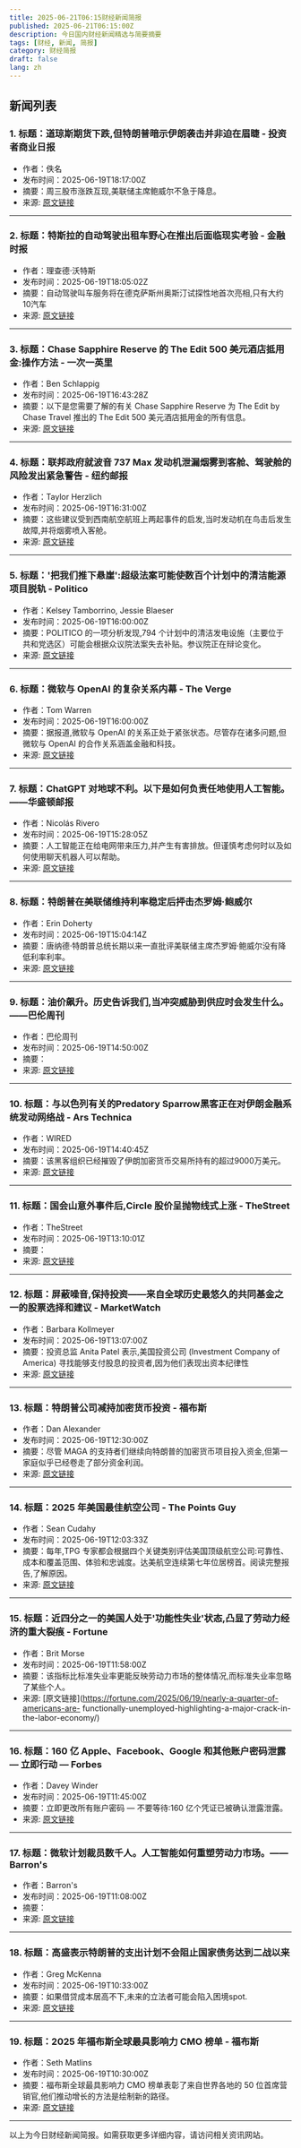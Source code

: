 ```yaml
---
title: 2025-06-21T06:15财经新闻简报
published: 2025-06-21T06:15:00Z
description: 今日国内财经新闻精选与简要摘要
tags: [财经, 新闻, 简报]
category: 财经简报
draft: false
lang: zh
---
```


## 新闻列表

### 1. 标题：道琼斯期货下跌,但特朗普暗示伊朗袭击并非迫在眉睫 - 投资者商业日报
- 作者：佚名
- 发布时间：2025-06-19T18:17:00Z
- 摘要：周三股市涨跌互现,美联储主席鲍威尔不急于降息。
- 来源: [原文链接](https://www.investors.com/market-trend/stock-market-today/dow-jones-futures-fed-chief-powell-trump-iran-ideas/)

---

### 2. 标题：特斯拉的自动驾驶出租车野心在推出后面临现实考验 - 金融时报
- 作者：理查德·沃特斯
- 发布时间：2025-06-19T18:05:02Z
- 摘要：自动驾驶叫车服务将在德克萨斯州奥斯汀试探性地首次亮相,只有大约 10汽车
- 来源: [原文链接](https://www.ft.com/content/2ad302c6-febe-448f-9980-17d116d9695a)

---

### 3. 标题：Chase Sapphire Reserve 的 The Edit 500 美元酒店抵用金:操作方法 - 一次一英里
- 作者：Ben Schlappig
- 发布时间：2025-06-19T16:43:28Z
- 摘要：以下是您需要了解的有关 Chase Sapphire Reserve 为 The Edit by Chase Travel 推出的 The Edit 500 美元酒店抵用金的所有信息。
- 来源: [原文链接](https://onemileatatime.com/guides/chase-sapphire-reserve-hotel-credit-the-edit/)

---

### 4. 标题：联邦政府就波音 737 Max 发动机泄漏烟雾到客舱、驾驶舱的风险发出紧急警告 - 纽约邮报
- 作者：Taylor Herzlich
- 发布时间：2025-06-19T16:31:00Z
- 摘要：这些建议受到西南航空航班上两起事件的启发,当时发动机在鸟击后发生故障,并将烟雾喷入客舱。
- 来源: [原文链接](https://nypost.com/2025/06/19/business/feds-issue-urgent-warning-over-risk-of-boeing-737-max-engines-leaking-smoke-into-cabin-cockpit/)

---

### 5. 标题：'把我们推下悬崖':超级法案可能使数百个计划中的清洁能源项目脱轨 - Politico
- 作者：Kelsey Tamborrino, Jessie Blaeser
- 发布时间：2025-06-19T16:00:00Z
- 摘要：POLITICO 的一项分析发现,794 个计划中的清洁发电设施（主要位于共和党选区）可能会根据众议院法案失去补贴。参议院正在辩论变化。
- 来源: [原文链接](https://www.politico.com/news/2025/06/19/uncertainty-from-house-passed-megabill-looms-over-hundreds-of-clean-energy-projects-00404262)

---

### 6. 标题：微软与 OpenAI 的复杂关系内幕 - The Verge
- 作者：Tom Warren
- 发布时间：2025-06-19T16:00:00Z
- 摘要：据报道,微软与 OpenAI 的关系正处于紧张状态。尽管存在诸多问题,但微软与 OpenAI 的合作关系涵盖金融和科技。
- 来源: [原文链接](https://www.theverge.com/notepad-microsoft-newsletter/688964/microsoft-openai-relationship-notepad)

---

### 7. 标题：ChatGPT 对地球不利。以下是如何负责任地使用人工智能。——华盛顿邮报
- 作者：Nicolás Rivero
- 发布时间：2025-06-19T15:28:05Z
- 摘要：人工智能正在给电网带来压力,并产生有害排放。但谨慎考虑何时以及如何使用聊天机器人可以帮助。
- 来源: [原文链接](https://www.washingtonpost.com/climate-solutions/2025/06/19/ai-chatgpt-energy-climate-change/)

---

### 8. 标题：特朗普在美联储维持利率稳定后抨击杰罗姆·鲍威尔
- 作者：Erin Doherty
- 发布时间：2025-06-19T15:04:14Z
- 摘要：唐纳德·特朗普总统长期以来一直批评美联储主席杰罗姆·鲍威尔没有降低利率利率。
- 来源: [原文链接](https://www.cnbc.com/2025/06/19/trump-powell-fed-interest-rates.html)

---

### 9. 标题：油价飙升。历史告诉我们,当冲突威胁到供应时会发生什么。——巴伦周刊
- 作者：巴伦周刊
- 发布时间：2025-06-19T14:50:00Z
- 摘要：
- 来源: [原文链接](https://www.barrons.com/articles/oil-prices-history-stocks-iran-israel-supply-249fdf57)

---

### 10. 标题：与以色列有关的Predatory Sparrow黑客正在对伊朗金融系统发动网络战 - Ars Technica
- 作者：WIRED
- 发布时间：2025-06-19T14:40:45Z
- 摘要：该黑客组织已经摧毁了伊朗加密货币交易所持有的超过9000万美元。
- 来源: [原文链接](https://www.wired.com/story/israels-predatory-sparrow-hackers-are-waging-cyberwar-on-irans-financial-system/)

---

### 11. 标题：国会山意外事件后,Circle 股价呈抛物线式上涨 - TheStreet
- 作者：TheStreet
- 发布时间：2025-06-19T13:10:01Z
- 摘要：
- 来源: [原文链接](https://www.thestreet.com/technology/why-circle-stock-went-parabolic-after-capitol-hills-surprise-)

---

### 12. 标题：屏蔽噪音,保持投资——来自全球历史最悠久的共同基金之一的股票选择和建议 - MarketWatch
- 作者：Barbara Kollmeyer
- 发布时间：2025-06-19T13:07:00Z
- 摘要：投资总监 Anita Patel 表示,美国投资公司 (Investment Company of America) 寻找能够支付股息的投资者,因为他们表现出资本纪律性
- 来源: [原文链接](https://www.marketwatch.com/story/block-out-the-noise-and-stay-invested-stock-picks-and-advice-from-one-of-the-worlds-oldest-mutual-funds-aefddb17)

---

### 13. 标题：特朗普公司减持加密货币投资 - 福布斯
- 作者：Dan Alexander
- 发布时间：2025-06-19T12:30:00Z
- 摘要：尽管 MAGA 的支持者们继续向特朗普的加密货币项目投入资金,但第一家庭似乎已经卷走了部分资金利润。
- 来源: [原文链接](https://www.forbes.com/sites/danalexander/2025/06/19/trump-company-reduces-its-stake-in-crypto-venture/)

---

### 14. 标题：2025 年美国最佳航空公司 - The Points Guy
- 作者：Sean Cudahy
- 发布时间：2025-06-19T12:03:33Z
- 摘要：每年,TPG 专家都会根据四个关键类别评估美国顶级航空公司:可靠性、成本和覆盖范围、体验和忠诚度。达美航空连续第七年位居榜首。阅读完整报告,了解原因。
- 来源: [原文链接](https://thepointsguy.com/airline/best-us-airlines-2025/)

---

### 15. 标题：近四分之一的美国人处于'功能性失业'状态,凸显了劳动力经济的重大裂痕 - Fortune
- 作者：Brit Morse
- 发布时间：2025-06-19T11:58:00Z
- 摘要：该指标比标准失业率更能反映劳动力市场的整体情况,而标准失业率忽略了某些个人。
- 来源: [原文链接](https://fortune.com/2025/06/19/nearly-a-quarter-of-americans-are- functionally-unemployed-highlighting-a-major-crack-in-the-labor-economy/)

---

### 16. 标题：160 亿 Apple、Facebook、Google 和其他账户密码泄露 — 立即行动 — Forbes
- 作者：Davey Winder
- 发布时间：2025-06-19T11:45:00Z
- 摘要：立即更改所有账户密码 — 不要等待:160 亿个凭证已被确认泄露泄露。
- 来源: [原文链接](https://www.forbes.com/sites/daveywinder/2025/06/19/16-billion-apple-facebook-google-passwords-leaked---change-yours-now/)

---

### 17. 标题：微软计划裁员数千人。人工智能如何重塑劳动力市场。—— Barron&#39;s
- 作者：Barron&#39;s
- 发布时间：2025-06-19T11:08:00Z
- 摘要：
- 来源: [原文链接](https://www.barrons.com/articles/microsoft-amazon-job-cuts-ai-f153cc44)

---

### 18. 标题：高盛表示特朗普的支出计划不会阻止国家债务达到二战以来
- 作者：Greg McKenna
- 发布时间：2025-06-19T10:33:00Z
- 摘要：如果借贷成本居高不下,未来的立法者可能会陷入困境spot.
- 来源: [原文链接](https://fortune.com/2025/06/19/goldman-sachs-says-trumps-spending-plan-wont-stop-the-national-debt-from-hitting-unsustainable-highs-not-seen-since-world-war-ii/)

---

### 19. 标题：2025 年福布斯全球最具影响力 CMO 榜单 - 福布斯
- 作者：Seth Matlins
- 发布时间：2025-06-19T10:30:00Z
- 摘要：福布斯全球最具影响力 CMO 榜单表彰了来自世界各地的 50 位首席营销官,他们推动增长的方法是绘制新的路径。
- 来源: [原文链接](https://www.forbes.com/sites/sethmatlins/2025/06/19/the-2025-forbes-worlds-most-influential-cmos-list/)

---


以上为今日财经新闻简报。如需获取更多详细内容，请访问相关资讯网站。